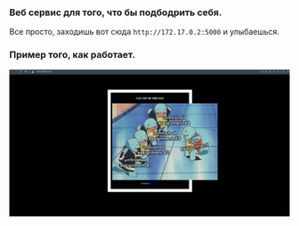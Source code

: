 
 
### Веб сервис для того, что бы подбодрить себя.
Все просто, заходишь вот сюда ` http://172.17.0.2:5000 ` и улыбаешься.

### Пример того, как работает.
<img src="./example.png" alt="drawing" width="1000"/>
